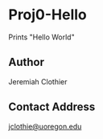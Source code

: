 # Proj0-Hello
Prints "Hello World"

## Author
Jeremiah Clothier

## Contact Address
jclothie@uoregon.edu



